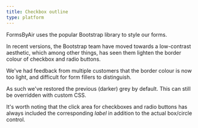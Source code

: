 ```yaml
---
title: Checkbox outline
type: platform
---
```


FormsByAir uses the popular Bootstrap library to style our forms.

In recent versions, the Bootstrap team have moved towards a low-contrast aesthetic, which among other things, has seen them lighten the border colour of checkbox and radio buttons.

We've had feedback from multiple customers that the border colour is now too light, and difficult for form fillers to distinguish.

As such we've restored the previous (darker) grey by default. This can still be overridden with custom CSS.

It's worth noting that the click area for checkboxes and radio buttons has always included the corresponding *label* in addition to the actual box/circle control.